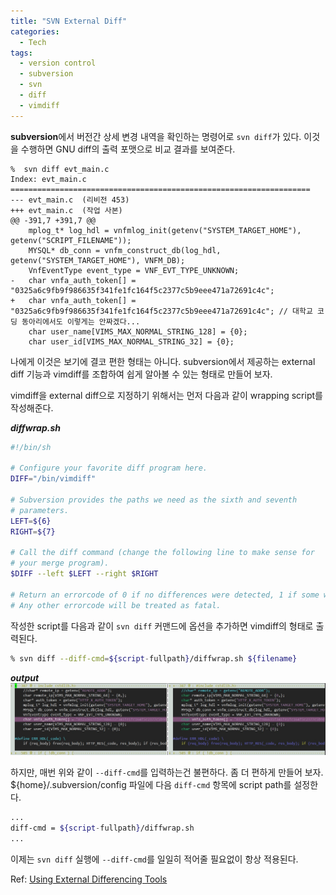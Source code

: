 ```yaml
---
title: "SVN External Diff"
categories:
  - Tech
tags:
  - version control
  - subversion
  - svn
  - diff
  - vimdiff
---
```


**subversion**에서 버전간 상세 변경 내역을 확인하는 명령어로 `svn diff`가 있다.
이것을 수행하면 GNU diff의 출력 포맷으로 비교 결과를 보여준다.

```
%  svn diff evt_main.c 
Index: evt_main.c
===================================================================
--- evt_main.c	(리비전 453)
+++ evt_main.c	(작업 사본)
@@ -391,7 +391,7 @@
 	mplog_t* log_hdl = vnfmlog_init(getenv("SYSTEM_TARGET_HOME"), getenv("SCRIPT_FILENAME"));
 	MYSQL* db_conn = vnfm_construct_db(log_hdl, getenv("SYSTEM_TARGET_HOME"), VNFM_DB);
 	VnfEventType event_type = VNF_EVT_TYPE_UNKNOWN;
-	char vnfa_auth_token[] = "0325a6c9fb9f986635f341fe1fc164f5c2377c5b9eee471a72691c4c";
+	char vnfa_auth_token[] = "0325a6c9fb9f986635f341fe1fc164f5c2377c5b9eee471a72691c4c"; // 대학교 코딩 동아리에서도 이렇게는 안짜겠다...
 	char user_name[VIMS_MAX_NORMAL_STRING_128] = {0};
 	char user_id[VIMS_MAX_NORMAL_STRING_32] = {0};
```

나에게 이것은 보기에 결코 편한 형태는 아니다.
subversion에서 제공하는 external diff 기능과 vimdiff를 조합하여 쉽게 알아볼 수 있는 형태로 만들어 보자.

vimdiff을 external diff으로 지정하기 위해서는 먼저 다음과 같이 wrapping script를 작성해준다.

**_diffwrap.sh_**
```sh
#!/bin/sh

# Configure your favorite diff program here.
DIFF="/bin/vimdiff"

# Subversion provides the paths we need as the sixth and seventh 
# parameters.
LEFT=${6}
RIGHT=${7}

# Call the diff command (change the following line to make sense for
# your merge program).
$DIFF --left $LEFT --right $RIGHT

# Return an errorcode of 0 if no differences were detected, 1 if some were.
# Any other errorcode will be treated as fatal.
```
작성한 script를 다음과 같이 `svn diff` 커맨드에 옵션을 추가하면 vimdiff의 형태로 출력된다.
```sh
% svn diff --diff-cmd=${script-fullpath}/diffwrap.sh ${filename}
```
**_output_**
![img](/assets/images/posts/svn-vimdiff-output.jpg)

하지만, 매번 위와 같이 `--diff-cmd`를 입력하는건 불편하다. 좀 더 편하게 만들어 보자.
${home}/.subversion/config 파일에 다음 `diff-cmd` 항목에 script path를 설정한다.

```sh
...
diff-cmd = ${script-fullpath}/diffwrap.sh
...
```

이제는 `svn diff` 실행에 `--diff-cmd`를 일일히 적어줄 필요없이 항상 적용된다.

Ref: [Using External Differencing Tools](https://svnbook.red-bean.com/en/1.4/svn.advanced.externaldifftools.html)
